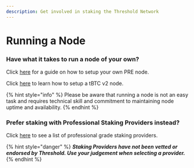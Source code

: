 ```yaml
---
description: Get involved in staking the Threshold Network
---
```


# Running a Node

### Have what it takes to run a node of your own?

Click [here](self-managed/pre-node-setup.md) for a guide on how to setup your own PRE node.

Click [here](self-managed/tbtc-v2-node-setup/) to learn how to setup a tBTC v2 node.

{% hint style="info" %}
Please be aware that running a node is not an easy task and requires technical skill and commitment to maintaining node uptime and availability.
{% endhint %}

### Prefer staking with Professional Staking Providers instead?

Click [here](staking-providers.md) to see a list of professional grade staking providers.

{% hint style="danger" %}
_**Staking Providers have not been vetted or endorsed by Threshold. Use your judgement when selecting a provider.**_
{% endhint %}
